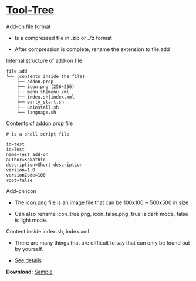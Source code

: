 # [Tool-Tree](https://zenlua.github.io/Tool-Tree)

Add-on file format

- Is a compressed file in .zip or .7z format

- After compression is complete, rename the extension to file.add

Internal structure of add-on file

```
file.add
└── (contents inside the file)
    ├── addon.prop
    ├── icon.png (256×256)
    ├── menu.sh|menu.xml
    ├── index.sh|index.xml
    ├── early_start.sh
    ├── uninstall.sh
    └── language.sh
```

Contents of addon.prop file

```
# is a shell script file

id=test
id=Test
name=Test add-on
author=Kakathic
description=Short description
version=1.0
versionCode=100
root=false
```

Add-on icon

- The icon.png file is an image file that can be 100x100 ~ 500x500 in size

- Can also rename icon_true.png, icon_false.png, true is dark mode, false is light mode.

Content inside index.sh, index.xml

- There are many things that are difficult to say that can only be found out by yourself.

- [See details](https://github.com/helloklf/kr-scripts)

**Download:** [Sample](https://github.com/Zenlua/Tool-Tree/raw/refs/heads/main/add-on/Test)








